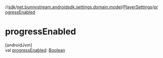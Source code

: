 //[sdk](../../../index.md)/[net.bunnystream.androidsdk.settings.domain.model](../index.md)/[PlayerSettings](index.md)/[progressEnabled](progress-enabled.md)

# progressEnabled

[androidJvm]\
val [progressEnabled](progress-enabled.md): [Boolean](https://kotlinlang.org/api/latest/jvm/stdlib/kotlin/-boolean/index.html)
